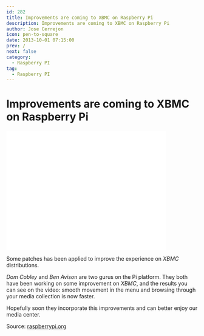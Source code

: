 ```yaml
---
id: 282
title: Improvements are coming to XBMC on Raspberry Pi
description: Improvements are coming to XBMC on Raspberry Pi
author: Jose Cerrejon
icon: pen-to-square
date: 2013-10-01 07:15:00
prev: /
next: false
category:
  - Raspberry PI
tag:
  - Raspberry PI
---
```


# Improvements are coming to XBMC on Raspberry Pi

<iframe width="420" height="315" src="//www.youtube.com/embed/ErWF2sYgJec" frameborder="0" allowfullscreen></iframe> 

Some patches has been applied to improve the experience on *XBMC* distributions.

*Dom Cobley* and *Ben Aviso*n are two gurus on the Pi platform. They both have been working on some improvement on *XBMC*, and the results you can see on the video: smooth movement in the menu and browsing through your media collection is now faster.

Hopefully soon they incorporate this improvements and can better enjoy our media center.

Source: [raspberrypi.org](http://www.raspberrypi.org/archives/4986)
